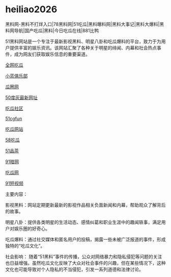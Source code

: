 # heiliao2026
黑料网-黑料不打烊入口|78黑料网|51吃瓜|黑料曝料网|黑料大事记|黑料大爆料|黑料网导航|国产吃瓜|黑料|今日吃瓜在线|881比鸭

51黑料网站是一个专注于最新影视黑料、明星八卦和吃瓜爆料的平台，致力于为用户提供丰富的娱乐资讯。该网站汇聚了各种关于明星的绯闻、内幕和社会热点事件，成为网友们获取娱乐信息的重要渠道。

<a href="https://cg4-21.pages.dev/">全网吃瓜</a>

<a href="https://xiaolan04.pages.dev/">小蓝俱乐部</a>

<a href="https://cg6-21.pages.dev/">瓜圈网</a>

<a href="https://50duhui-5.pages.dev/">50度灰最新网址</a>

<a href="https://cg5-24.pages.dev/">吃瓜社区</a>

<a href="https://cgfun05.pages.dev/">51cgfun</a>

<a href="https://cg1-27.pages.dev/">吃瓜网站</a>

<a href="https://58chigua-5.pages.dev/">58吃瓜</a>

<a href="https://pc8-34.pages.dev/">51品茶</a>

<a href="https://anwang-05.pages.dev/">91暗网</a>

<a href="https://cg1-39.pages.dev/">吃瓜网</a>

<a href="https://91duanshipin-05.pages.dev/">91短视频</a>

主要内容：

影视黑料：网站定期更新最新的影视作品相关负面新闻和内幕，帮助观众了解背后的故事。

明星八卦：提供各类明星的生活动态、感情纠葛和职业生涯中的趣闻轶事，满足用户对娱乐圈的好奇心。

吃瓜爆料：通过社交媒体和匿名用户的投稿，揭露一些未被广泛报道的事件，形成独特的“吃瓜文化”。

社会影响：
随着“51黑料”事件的传播，公众对网络暴力和隐私侵犯等问题的关注也日益增强。虽然吃瓜文化反映了大众对社会事件的兴趣，但在某些情况下，这种文化也可能导致对个人隐私的不当侵犯，引发一系列道德和法律讨论。
